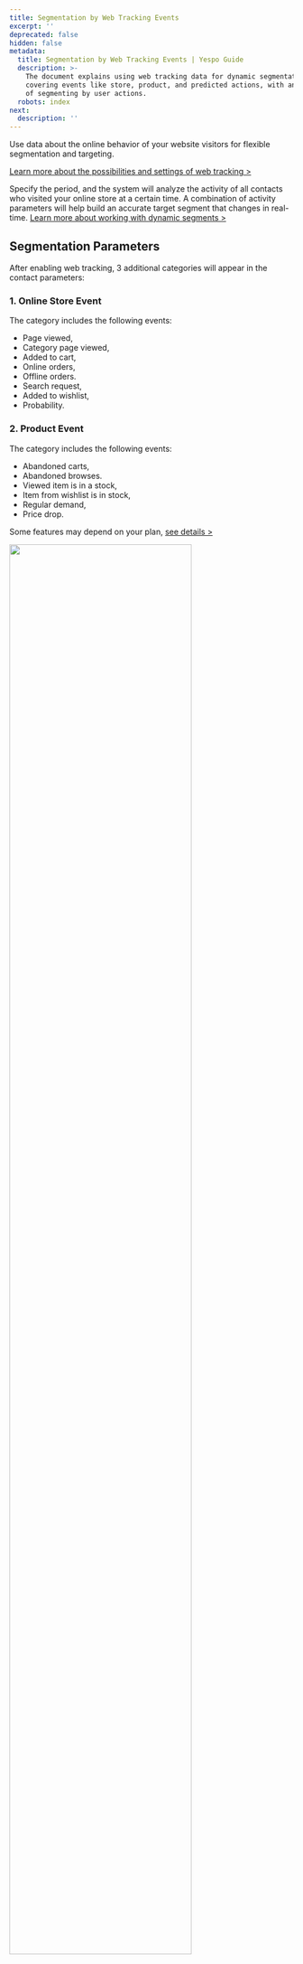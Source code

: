 ```yaml
---
title: Segmentation by Web Tracking Events
excerpt: ''
deprecated: false
hidden: false
metadata:
  title: Segmentation by Web Tracking Events | Yespo Guide
  description: >-
    The document explains using web tracking data for dynamic segmentation,
    covering events like store, product, and predicted actions, with an example
    of segmenting by user actions.
  robots: index
next:
  description: ''
---
```

Use data about the online behavior of your website visitors for flexible segmentation and targeting.

[Learn more about the possibilities and settings of web tracking >](https://docs.yespo.io/docs/web-tracking-overview)

Specify the period, and the system will analyze the activity of all contacts who visited your online store at a certain time. A combination of activity parameters will help build an accurate target segment that changes in real-time. [Learn more about working with dynamic segments >](https://docs.yespo.io/docs/how-add-dynamic-segment) 

## Segmentation Parameters

After enabling web tracking, 3 additional categories will appear in the contact parameters:

### 1. Online Store Event

The category includes the following events:

* Page viewed,
* Category page viewed,
* Added to cart,
* Online orders,
* Offline orders.
* Search request,
* Added to wishlist,
* Probability.

### 2. Product Event

The category includes the following events:

* Abandoned carts,
* Abandoned browses.
* Viewed item is in a stock,
* Item from wishlist is in stock,
* Regular demand,
* Price drop.

Some features may depend on your plan, [see details >](https://yespo.io/tarif-universum)

<Image align="center" width="80% " src="https://files.readme.io/2c05b5898c3b52b862011c68ff46f0ed2e086676c438f7874d4d0e29331e88d9-Web_tracking_segmentation_1.webp" />

### 3. Predicted Event

The ***Purchase likelihood*** parameter uses machine learning models to select contacts who are most likely to purchase within the next 30 days. This segmentation method allows you to interact only with the most potential buyers, so you do not waste your budget on those with a low chance of buying.

<Image align="center" width="80% " src="https://files.readme.io/47650b2fcbee81a4be8236ecef92fa39997335fb10a594374a6ee3362c94be21-purchase-likelihood.webp" />

* **Sure buyers** are contacts with the highest purchase likelihood.
* **Potential buyers** — contacts with a high purchase likelihood (excluding *Sure* buyers).
* **Unlikely buyers** are contacts with a low purchase likelihood.
* **Undecided buyers** — contacts with a very low purchase likelihood (excluding *Unlikely* buyers).
* The ***Recall***  parameter allows you to manually define what percentage of purchase probability to take into account when building a segment. For example, a recall value of 80% means that the segment will include 80% of potential buyers. Reducing the recall value also decreases the size of the segment, but it will include contacts who are more likely to make a purchase.

> 📘 Recommendation
>
> Use purchase possibility segmentation when you want to reduce the cost of your messaging without losing the potential revenue it should generate. By leaving only the most likely buyers in the target segment, you will reduce the number of messages sent, but at the same time retain as many possible orders as possible.

## Characteristics of Segmentation Parameters

Most of the parameters have 2 groups of characteristics:

1. **Required fields** — characteristics of pages and products viewed, ordered or added to the cart.

<Image align="center" width="80% " src="https://files.readme.io/72234e797ac8a453aec6ad3bd879f0e9dfbe9c55e37f143ba6405aadba08a6bb-Web_tracking_segmentation_2.webp" />

2. **Audience** — characteristics of traffic sources, devices of your site visitors, etc.

<Image align="center" width="80% " src="https://files.readme.io/d4746e9bb37a30e0580432ee1a8c38cac87df9a64b28cad3a37a3b91a8131743-Web_tracking_segmentation_3.webp" />

In addition, you can use segmentation by any custom fields from your product feed (**Additional fields**).

## Segmentation Conditions

Each characteristic has a number of conditions. For example, here are the required page view fields and their conditions:

* ID (equals, does not equals, one of);  
* Product name, product brand, product URL, product category  (contains, equals, does not equal, one of, one of); 
* Price (equals, greater than, less than);
* Product in stock (no/yes).

## Example of Creating a Conditional Group Based on Web Tracking Data

**Task:** to build a segment of those who have added the Beginner’s Yoga course to their favorites within the last 12 hours.

**Building the segment:**

1. When creating the dynamic segment, click the *Add card* button.

<Image align="center" width="80% " src="https://files.readme.io/837007bbb12324433b65ebb01412074646dc394a9e94c56bf31d83b9830bb555-Web_tracking_segmentation_4.webp" />

2. In the *Added to wishlist* parameter → required *Name* field, specify: *Equals* → Beginner’s Yoga.

<Image align="center" width="80% " src="https://files.readme.io/0d8d46117e13276669cafe849294aa61cd07910530f3b945ca7066bd75067300-Web_tracking_segmentation_5.webp" />

3. The condition will appear in the contact card — enter during 12 last hours.

<Image align="center" width="80% " src="https://files.readme.io/b00bc6c4ad51a8f426a53588d5ab1cdf536a37198348249a30fd8e7b5c908a91-Screenshot_8.webp" />

4. Click the *Done* button.

<Image align="center" width="80% " src="https://files.readme.io/975e43592e69affe4ca9df7c8b99dde1baacbda08e4b0745f5d736f85b63851d-Screenshot_7.webp" />
